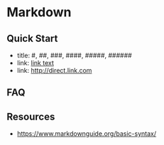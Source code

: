 # Markdown

## Quick Start

- title: #, ##, ###, ####, #####, ######
- link: [link text](http://linkeurl.com)
- link: <http://direct.link.com>

## FAQ

## Resources
- https://www.markdownguide.org/basic-syntax/
